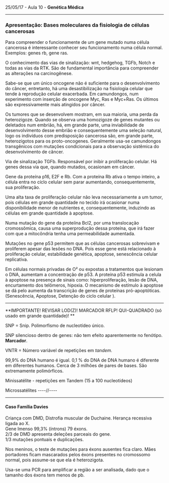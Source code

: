 25/05/17 - Aula 10 - **Genética Médica**

---

### Apresentação: Bases moleculares da fisiologia de células cancerosas

Para compreender o funcionamente de um gene mutado numa célula cancerosa é interessante conhecer seu funcionamento numa célula normal. Exemplos: genes rb, gene ras.

O conhecimento das vias de sinalização: wnt, hedgehog, TGFb, Notch e todas as vias da RTK. São de fundamental importância para compreender as alterações na carcinogênese.

Sabe-se que um único oncogene não é suficiente para o desenvolvimento do câncer, entretanto, há uma desastibilização na fisiologia celular que tende à reprodução celular exacerbada. Em camundongos, num experimento com inserção de oncogene  Myc, Ras e Myc+Ras. Os últimos são expressivamente mais atingidos por câncer.

Os tumores que se desenvolvem mostram, em sua maioria, uma perda da heterozigoze. Quando se observa uma homozigoze de genes mutantes ou deletados num embrião, há, em grande parte, uma inviabilidade de desenvolvimento desse embrião e consequentemente uma seleção natural, logo os indivíduos com predisposição cancerosa são, em grande parte, heterozigotos para os proto-oncogenes. Geralmente usa-se camundongos transgênicos com mutações condicionais para a observação sistêmica do desenvolvimento de câncer.

Via de sinalização TGFb. Responsável por inibir a proliferação celular. Há genes dessa via que, quando mutados, ocasionam em câncer.

Gene da proteína p16, E2F e Rb. Com a proteína Rb ativa o tempo inteiro, a célula entra no cíclo celular sem parar aumentando, consequentemente, sua proliferação.

Uma alta taxa de proliferação celular não leva necessariamente a um tumor, pois células em grande quantidade no tecido irá ocasionar numa disponibilidade menor de nutrientes e, consequentemente, induzindo as células  em grande quantidade à apoptose.

Numa mutação do gene da proteíina Bcl2, por uma translocação cromossômica, causa uma superprodução dessa proteína, que irá fazer com que a mitocôndria tenha uma permeabilidade aumentada.

Mutações no gene p53 permitem que as células cancerosas sobrevivam e proliferem apesar das lesões no DNA. Pois esse gene está relacionado à proliferação celular, estabilidade genética, apoptose, senescência celular replicativa.

Em células normais privadas de O² ou expostas a tratamentos que lesionam o DNA, aumentam a concentração de p53. A proteína p53 estimula a celula à apoptose na presença de sinais como: hiperproliferação, lesão de DNA, encurtamento dos telômeros, hipoxia. O mecanismo de estímulo à apoptose se dá pelo aumenta da transcrição de genes de proteínas pró-apoptóticas.  \(Senescência, Apoptose, Detenção do ciclo celular \).

---

**IMPORTANTE! REVISAR LOD\(Z\)! MARCADOR RFLP! QUI-QUADRADO \(só usado em grande quantidade\)! **

SNP = Snip. Polimorfismo de nucleotídeo único.

SNP silencioso dentro de genes: não tem efeito aparentemente no fenótipo. **Marcador**.

VNTR = Número variável de repetições em _tandem._

99,9% do DNA humano é igual. 0,1 % do DNA de DNA humano é diferente em diferentes humanos. Cerca de 3 milhões de pares de bases. São extremamente polimórficos.

Minissatélite - repetições em Tandem \(15 a 100 nucleotídeos\)

Microssatélites ----//----

---

#### Caso Família Davies

Criança com DMD, Distrofia muscular de Duchaine. Herança recessiva ligada ao X.  
Gene Imenso 99,3% \(íntrons\) 79 éxons.  
2/3 de DMD apresenta deleções parceais do gene.  
1/3 mutações pontuais e duplicações.

Nos meninos, o teste de mutações para éxons ausentes fica claro. Mães portadores ficam mascarados pelos éxons presentes no cromossomo normal, pois assume-se que ela é heterozigota.

Usa-se uma PCR para amplificar a região a ser analisada, dado que o tamanho dos éxons tem menos de pb.

